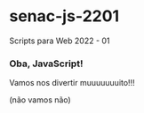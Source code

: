 # senac-js-2201

Scripts para Web 2022 - 01

### Oba, JavaScript! ###

Vamos nos divertir muuuuuuuito!!!

(não vamos não)
